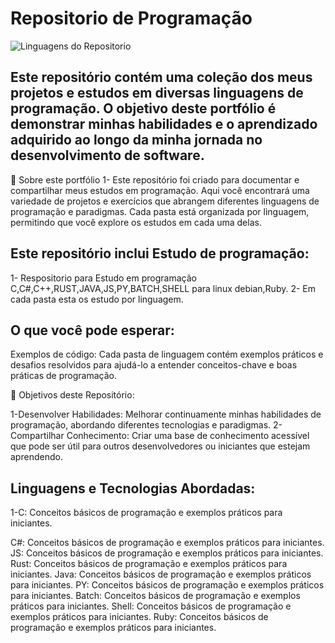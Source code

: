 # Repositorio de Programação
![Linguagens do Repositorio](https://github.com/SidneiAJr/Prog_dev_est/blob/main/img/Linguagens.png)

## Este repositório contém uma coleção dos meus projetos e estudos em diversas linguagens de programação. O objetivo deste portfólio é demonstrar minhas habilidades e o aprendizado adquirido ao longo da minha jornada no desenvolvimento de software.

🚀 Sobre este portfólio
1- Este repositório foi criado para documentar e compartilhar meus estudos em programação. Aqui você encontrará uma variedade de projetos e exercícios que abrangem diferentes linguagens de programação e paradigmas. Cada pasta está organizada por linguagem, permitindo que você explore os estudos em cada uma delas.

## Este repositório inclui Estudo de programação:

1- Respositorio para Estudo em programação C,C#,C++,RUST,JAVA,JS,PY,BATCH,SHELL para linux debian,Ruby.
2- Em cada pasta esta os estudo por linguagem.


## O que você pode esperar:
Exemplos de código: Cada pasta de linguagem contém exemplos práticos e desafios resolvidos para ajudá-lo a entender conceitos-chave e boas práticas de programação.

🚀 Objetivos deste Repositório:

1-Desenvolver Habilidades: Melhorar continuamente minhas habilidades de programação, abordando diferentes tecnologias e paradigmas.
2-Compartilhar Conhecimento: Criar uma base de conhecimento acessível que pode ser útil para outros desenvolvedores ou iniciantes que estejam aprendendo.

## Linguagens e Tecnologias Abordadas:
  1-C: Conceitos básicos de programação e exemplos práticos para iniciantes.
  
  C#: Conceitos básicos de programação e exemplos práticos para iniciantes.
  JS: Conceitos básicos de programação e exemplos práticos para iniciantes.
  Rust: Conceitos básicos de programação e exemplos práticos para iniciantes.
  Java: Conceitos básicos de programação e exemplos práticos para iniciantes.
  PY: Conceitos básicos de programação e exemplos práticos para iniciantes.
  Batch: Conceitos básicos de programação e exemplos práticos para iniciantes.
  Shell: Conceitos básicos de programação e exemplos práticos para iniciantes.
  Ruby: Conceitos básicos de programação e exemplos práticos para iniciantes.
